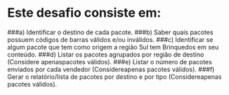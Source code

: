 # Este desafio consiste em:

###a) Identificar o destino de cada pacote.
###b) Saber quais pacotes possuem códigos de barras válidos e/ou inválidos.
###c) Identificar se algum pacote que tem como origem a região Sul tem Brinquedos em seu conteúdo.
###d) Listar os pacotes agrupados por região de destino (Considere apenaspacotes válidos).
###e) Listar o número de pacotes enviados por cada vendedor (Considereapenas pacotes válidos).
###f) Gerar o relatório/lista de pacotes por destino e por tipo (Considereapenas pacotes válidos).



